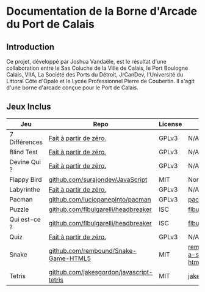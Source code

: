 # Documentation de la Borne d'Arcade du Port de Calais

## Introduction

Ce projet, développé par Joshua Vandaële, est le résultat d'une collaboration entre le Sas Coluche de la Ville de Calais, le Port Boulogne Calais, VIIA, La Société des Ports du Détroit, JrCanDev, l'Université du Littoral Côte d'Opale et le Lycée Professionnel Pierre de Coubertin. Il s'agit d'une borne d'arcade conçue pour le Port de Calais.

## Jeux Inclus

| Jeu           | Repo                                                                                                       | License | Demo                                                                                                                                            |
| ------------- | ---------------------------------------------------------------------------------------------------------- | ------- | ----------------------------------------------------------------------------------------------------------------------------------------------- |
| 7 Différences | [Fait à partir de zéro.](https://github.com/JrCanDev/borne-arcade-port-calais/tree/main/jeux/7differences) | GPLv3   | N/A                                                                                                                                             |
| Blind Test    | [Fait à partir de zéro.](https://github.com/JrCanDev/borne-arcade-port-calais/tree/main/jeux/blindtest)    | GPLv3   | N/A                                                                                                                                             |
| Devine Qui ?  | [Fait à partir de zéro.](https://github.com/JrCanDev/borne-arcade-port-calais/tree/main/jeux/guesswho)     | GPLv3   | N/A                                                                                                                                             |
| Flappy Bird   | [github.com/surajondev/JavaScript](https://github.com/surajondev/JavaScript)                               | MIT     | None                                                                                                                                            |
| Labyrinthe    | [Fait à partir de zéro.](https://github.com/JrCanDev/borne-arcade-port-calais/tree/main/jeux/maze)         | GPLv3   | N/A                                                                                                                                             |
| Pacman        | [github.com/luciopanepinto/pacman](https://github.com/luciopanepinto/pacman)                               | GPLv3   | [pacman-e281c.firebaseapp.com](https://pacman-e281c.firebaseapp.com/)                                                                           |
| Puzzle        | [github.com/flbulgarelli/headbreaker](https://github.com/flbulgarelli/headbreaker)                         | ISC     | [flbulgarelli.github.io/headbreaker](https://flbulgarelli.github.io/headbreaker/)                                                               |
| Qui est-ce ?  | [github.com/flbulgarelli/headbreaker](https://github.com/flbulgarelli/headbreaker)                         | ISC     | [flbulgarelli.github.io/headbreaker](https://flbulgarelli.github.io/headbreaker/)                                                               |
| Quiz          | [Fait à partir de zéro.](https://github.com/JrCanDev/borne-arcade-port-calais/tree/main/jeux/quiz/)        | GPLv3   | N/A                                                                                                                                             |
| Snake         | [github.com/rembound/Snake-Game-HTML5](https://github.com/rembound/Snake-Game-HTML5)                       | MIT     | [rembound.com/articles/creating-a-snake-game-tutorial-with-html5](https://rembound.com/articles/creating-a-snake-game-tutorial-with-html5#demo) |
| Tetris        | [github.com/jakesgordon/javascript-tetris](https://github.com/jakesgordon/javascript-tetris/)              | MIT     | [jakesgordon.com/games/tetris/](https://jakesgordon.com/games/tetris/)                                                                          |
